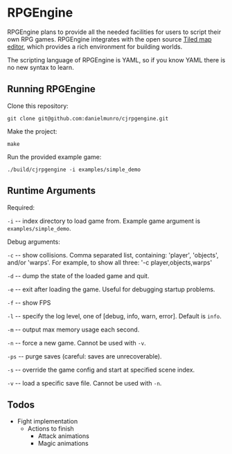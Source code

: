 # RPGEngine

RPGEngine plans to provide all the needed facilities for users to script their
own RPG games. RPGEngine integrates with the open source [Tiled map editor](https://www.mapeditor.org/),
which provides a rich environment for building worlds.

The scripting language of RPGEngine is YAML, so if you know YAML there is no
new syntax to learn.

## Running RPGEngine

Clone this repository:

```
git clone git@github.com:danielmunro/cjrpgengine.git
```

Make the project:

```
make
```

Run the provided example game:

```
./build/cjrpgengine -i examples/simple_demo
```

## Runtime Arguments

Required:

`-i` -- index directory to load game from. Example game argument is `examples/simple_demo`.

Debug arguments:

`-c` -- show collisions. Comma separated list, containing: 'player', 'objects', and/or 'warps'. For example, to show all three: '-c player,objects,warps'

`-d` -- dump the state of the loaded game and quit.

`-e` -- exit after loading the game. Useful for debugging startup problems.

`-f` -- show FPS

`-l` -- specify the log level, one of [debug, info, warn, error]. Default is `info`.

`-m` -- output max memory usage each second.

`-n` -- force a new game. Cannot be used with `-v`.

`-ps` -- purge saves (careful: saves are unrecoverable).

`-s` -- override the game config and start at specified scene index.

`-v` -- load a specific save file. Cannot be used with `-n`.

## Todos

* Fight implementation
  * Actions to finish
    * Attack animations
    * Magic animations
